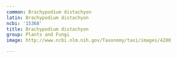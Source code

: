 ```yaml
---
common: Brachypodium distachyon
latin: Brachypodium distachyon
ncbi: '15368'
title: Brachypodium distachyon
group: Plants and Fungi
image: http://www.ncbi.nlm.nih.gov/Taxonomy/taxi/images/4280

---
```

